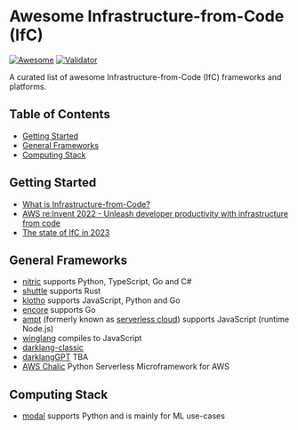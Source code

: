 # Awesome Infrastructure-from-Code (IfC)
[![Awesome](https://awesome.re/badge.svg)](https://awesome.re) [![Validator](https://github.com/ehsanmok/awesome-infrastructure-from-code/actions/workflows/validator.yml/badge.svg)](https://github.com/ehsanmok/awesome-infrastructure-from-code/actions/workflows/validator.yml)

A curated list of awesome Infrastructure-from-Code (IfC) frameworks and platforms.

## Table of Contents

- [Getting Started](#getting-started)
- [General Frameworks](#general-frameworks)
- [Computing Stack](#computing-stack)

## Getting Started

- [What is Infrastructure-from-Code?](https://infrastructurefromcode.com/)
- [AWS re:Invent 2022 - Unleash developer productivity with infrastructure from code](https://www.youtube.com/watch?v=RmwKBPCo7o4)
- [The state of IfC in 2023](https://klo.dev/state-of-infrastructure-from-code-2023/)

## General Frameworks

- [nitric](https://nitric.io/) supports Python, TypeScript, Go and C#
- [shuttle](https://www.shuttle.rs/) supports Rust
- [klotho](https://klo.dev/) supports JavaScript, Python and Go
- [encore](https://encore.dev/) supports Go
- [ampt](https://getampt.com/) (formerly known as [serverless cloud](https://www.serverless.com/cloud)) supports JavaScript (runtime Node.js)
- [winglang](https://www.winglang.io/) compiles to JavaScript
- [darklang-classic](https://docs.darklang.com/introduction)
- [darklangGPT](https://darklang.com/) TBA
- [AWS Chalic](https://github.com/aws/chalice) Python Serverless Microframework for AWS

## Computing Stack

- [modal](https://modal.com/) supports Python and is mainly for ML use-cases